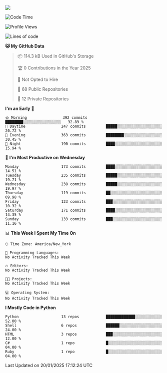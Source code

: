 
![](https://hit.yhype.me/github/profile?user_id=44564111)
<!--START_SECTION:waka-->
![Code Time](http://img.shields.io/badge/Code%20Time-24%20hrs%2049%20mins-blue)

![Profile Views](http://img.shields.io/badge/Profile%20Views-14-blue)

![Lines of code](https://img.shields.io/badge/From%20Hello%20World%20I%27ve%20Written-5.2%20million%20lines%20of%20code-blue)

**🐱 My GitHub Data** 

> 📦 114.3 kB Used in GitHub's Storage 
 > 
> 🏆 0 Contributions in the Year 2025
 > 
> 🚫 Not Opted to Hire
 > 
> 📜 68 Public Repositories 
 > 
> 🔑 12 Private Repositories 
 > 
**I'm an Early 🐤** 

```text
🌞 Morning                392 commits         ████████░░░░░░░░░░░░░░░░░   32.89 % 
🌆 Daytime                247 commits         █████░░░░░░░░░░░░░░░░░░░░   20.72 % 
🌃 Evening                363 commits         ████████░░░░░░░░░░░░░░░░░   30.45 % 
🌙 Night                  190 commits         ████░░░░░░░░░░░░░░░░░░░░░   15.94 % 
```
📅 **I'm Most Productive on Wednesday** 

```text
Monday                   173 commits         ████░░░░░░░░░░░░░░░░░░░░░   14.51 % 
Tuesday                  235 commits         █████░░░░░░░░░░░░░░░░░░░░   19.71 % 
Wednesday                238 commits         █████░░░░░░░░░░░░░░░░░░░░   19.97 % 
Thursday                 119 commits         ██░░░░░░░░░░░░░░░░░░░░░░░   09.98 % 
Friday                   123 commits         ███░░░░░░░░░░░░░░░░░░░░░░   10.32 % 
Saturday                 171 commits         ████░░░░░░░░░░░░░░░░░░░░░   14.35 % 
Sunday                   133 commits         ███░░░░░░░░░░░░░░░░░░░░░░   11.16 % 
```


📊 **This Week I Spent My Time On** 

```text
🕑︎ Time Zone: America/New_York

💬 Programming Languages: 
No Activity Tracked This Week

🔥 Editors: 
No Activity Tracked This Week

🐱‍💻 Projects: 
No Activity Tracked This Week

💻 Operating System: 
No Activity Tracked This Week
```

**I Mostly Code in Python** 

```text
Python                   13 repos            █████████████░░░░░░░░░░░░   52.00 % 
Shell                    6 repos             ██████░░░░░░░░░░░░░░░░░░░   24.00 % 
HTML                     3 repos             ███░░░░░░░░░░░░░░░░░░░░░░   12.00 % 
C#                       1 repo              █░░░░░░░░░░░░░░░░░░░░░░░░   04.00 % 
Ruby                     1 repo              █░░░░░░░░░░░░░░░░░░░░░░░░   04.00 % 
```




 Last Updated on 20/01/2025 17:12:24 UTC
<!--END_SECTION:waka-->
